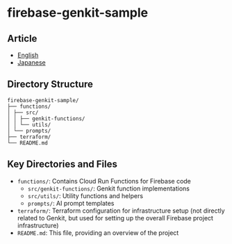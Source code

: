 # firebase-genkit-sample

## Article
- [English](https://medium.com/@kobofender/orchestrating-firebase-and-ai-8-genkit-architecture-patterns-12e44db40345)
- [Japanese](https://zenn.dev/nozomi_cobo/articles/genkit-architecture)

## Directory Structure

```plain
firebase-genkit-sample/
├── functions/
│ ├── src/
│ │ ├── genkit-functions/
│ │ └── utils/
│ └── prompts/
├── terraform/
└── README.md
```

## Key Directories and Files

- `functions/`: Contains Cloud Run Functions for Firebase code
  - `src/genkit-functions/`: Genkit function implementations
  - `src/utils/`: Utility functions and helpers
  - `prompts/`: AI prompt templates
- `terraform/`: Terraform configuration for infrastructure setup (not directly related to Genkit, but used for setting up the overall Firebase project infrastructure)
- `README.md`: This file, providing an overview of the project
